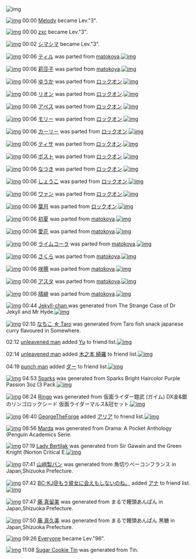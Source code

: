 ![img](http://gdrive-cdn.herokuapp.com/get/0B-nxIpt4DE2TdGhPalFPcFpSY0E/512px-barcode.png)

[![img](http://www.deviantsart.com/3am0egs.jpeg)](http://www.barcodekanojo.com/user/262232/Melody) 00:00 [Melody](http://www.barcodekanojo.com/user/262232/Melody) became Lev."3".

[![img](http://www.deviantsart.com/3pg3gvq.jpeg)](http://www.barcodekanojo.com/user/272503/zxc) 00:00 [zxc](http://www.barcodekanojo.com/user/272503/zxc) became Lev."3".

[![img](http://www.deviantsart.com/dd3k0g.jpeg)](http://www.barcodekanojo.com/user/372780/%E3%82%B7%E3%83%9E%E3%82%B7%E3%83%9E) 00:02 [シマシマ](http://www.barcodekanojo.com/user/372780/%E3%82%B7%E3%83%9E%E3%82%B7%E3%83%9E) became Lev."3".

[![img](http://www.deviantsart.com/3202tdg.png)](http://www.barcodekanojo.com/kanojo/1478486/%E3%83%86%E3%82%A3%E3%83%AB) 00:06 [ティル](http://www.barcodekanojo.com/kanojo/1478486/%E3%83%86%E3%82%A3%E3%83%AB) was parted from [matokoya](http://www.barcodekanojo.com/kanojo/1478486/%E3%83%86%E3%82%A3%E3%83%AB).[![img](http://www.deviantsart.com/2qe0j45.jpeg)](http://www.barcodekanojo.com/user/24932/matokoya) 

[![img](http://www.deviantsart.com/1f866dd.png)](http://www.barcodekanojo.com/kanojo/2269136/%E8%8E%89%E8%8E%8E%E5%AD%90) 00:06 [莉莎子](http://www.barcodekanojo.com/kanojo/2269136/%E8%8E%89%E8%8E%8E%E5%AD%90) was parted from [matokoya](http://www.barcodekanojo.com/kanojo/2269136/%E8%8E%89%E8%8E%8E%E5%AD%90).[![img](http://www.deviantsart.com/2qe0j45.jpeg)](http://www.barcodekanojo.com/user/24932/matokoya) 

[![img](http://www.deviantsart.com/eam1nt.png)](http://www.barcodekanojo.com/kanojo/2537392/%E3%82%86%E3%81%86%E3%81%8B) 00:06 [ゆうか](http://www.barcodekanojo.com/kanojo/2537392/%E3%82%86%E3%81%86%E3%81%8B) was parted from [ロックオン](http://www.barcodekanojo.com/kanojo/2537392/%E3%82%86%E3%81%86%E3%81%8B).[![img](http://www.deviantsart.com/2musf1g.jpeg)](http://www.barcodekanojo.com/user/241643/%E3%83%AD%E3%83%83%E3%82%AF%E3%82%AA%E3%83%B3) 

[![img](http://www.deviantsart.com/3c0e7h1.png)](http://www.barcodekanojo.com/kanojo/2524515/%E3%83%AA%E3%82%AA%E3%83%B3) 00:06 [リオン](http://www.barcodekanojo.com/kanojo/2524515/%E3%83%AA%E3%82%AA%E3%83%B3) was parted from [ロックオン](http://www.barcodekanojo.com/kanojo/2524515/%E3%83%AA%E3%82%AA%E3%83%B3).[![img](http://www.deviantsart.com/2musf1g.jpeg)](http://www.barcodekanojo.com/user/241643/%E3%83%AD%E3%83%83%E3%82%AF%E3%82%AA%E3%83%B3) 

[![img](http://www.deviantsart.com/3oofdj8.png)](http://www.barcodekanojo.com/kanojo/2535227/%E3%82%A2%E3%83%9A%E3%82%B9) 00:06 [アペス](http://www.barcodekanojo.com/kanojo/2535227/%E3%82%A2%E3%83%9A%E3%82%B9) was parted from [ロックオン](http://www.barcodekanojo.com/kanojo/2535227/%E3%82%A2%E3%83%9A%E3%82%B9).[![img](http://www.deviantsart.com/2musf1g.jpeg)](http://www.barcodekanojo.com/user/241643/%E3%83%AD%E3%83%83%E3%82%AF%E3%82%AA%E3%83%B3) 

[![img](http://www.deviantsart.com/vq8ehg.png)](http://www.barcodekanojo.com/kanojo/2538050/%E3%83%A2%E3%83%AA%E3%83%BC) 00:06 [モリー](http://www.barcodekanojo.com/kanojo/2538050/%E3%83%A2%E3%83%AA%E3%83%BC) was parted from [ロックオン](http://www.barcodekanojo.com/kanojo/2538050/%E3%83%A2%E3%83%AA%E3%83%BC).[![img](http://www.deviantsart.com/2musf1g.jpeg)](http://www.barcodekanojo.com/user/241643/%E3%83%AD%E3%83%83%E3%82%AF%E3%82%AA%E3%83%B3) 

[![img](http://www.deviantsart.com/16il9tf.png)](http://www.barcodekanojo.com/kanojo/2819335/%E3%82%AB%E3%83%BC%E3%83%AA%E3%83%BC) 00:06 [カーリー](http://www.barcodekanojo.com/kanojo/2819335/%E3%82%AB%E3%83%BC%E3%83%AA%E3%83%BC) was parted from [ロックオン](http://www.barcodekanojo.com/kanojo/2819335/%E3%82%AB%E3%83%BC%E3%83%AA%E3%83%BC).[![img](http://www.deviantsart.com/2musf1g.jpeg)](http://www.barcodekanojo.com/user/241643/%E3%83%AD%E3%83%83%E3%82%AF%E3%82%AA%E3%83%B3) 

[![img](http://www.deviantsart.com/1kn7r95.png)](http://www.barcodekanojo.com/kanojo/2807459/%E3%83%86%E3%82%A3%E3%82%B5) 00:06 [ティサ](http://www.barcodekanojo.com/kanojo/2807459/%E3%83%86%E3%82%A3%E3%82%B5) was parted from [ロックオン](http://www.barcodekanojo.com/kanojo/2807459/%E3%83%86%E3%82%A3%E3%82%B5).[![img](http://www.deviantsart.com/2musf1g.jpeg)](http://www.barcodekanojo.com/user/241643/%E3%83%AD%E3%83%83%E3%82%AF%E3%82%AA%E3%83%B3) 

[![img](http://www.deviantsart.com/1f2tu37.png)](http://www.barcodekanojo.com/kanojo/19958/%E3%83%9D%E3%82%B9%E3%83%88) 00:06 [ポスト](http://www.barcodekanojo.com/kanojo/19958/%E3%83%9D%E3%82%B9%E3%83%88) was parted from [ロックオン](http://www.barcodekanojo.com/kanojo/19958/%E3%83%9D%E3%82%B9%E3%83%88).[![img](http://www.deviantsart.com/2musf1g.jpeg)](http://www.barcodekanojo.com/user/241643/%E3%83%AD%E3%83%83%E3%82%AF%E3%82%AA%E3%83%B3) 

[![img](http://www.deviantsart.com/2n0mvnd.png)](http://www.barcodekanojo.com/kanojo/2544337/%E3%81%AA%E3%81%A4%E3%81%8D) 00:06 [なつき](http://www.barcodekanojo.com/kanojo/2544337/%E3%81%AA%E3%81%A4%E3%81%8D) was parted from [ロックオン](http://www.barcodekanojo.com/kanojo/2544337/%E3%81%AA%E3%81%A4%E3%81%8D).[![img](http://www.deviantsart.com/2musf1g.jpeg)](http://www.barcodekanojo.com/user/241643/%E3%83%AD%E3%83%83%E3%82%AF%E3%82%AA%E3%83%B3) 

[![img](http://www.deviantsart.com/17hcg0p.png)](http://www.barcodekanojo.com/kanojo/2617152/%E3%81%97%E3%82%87%E3%81%86%E3%81%93) 00:06 [しょうこ](http://www.barcodekanojo.com/kanojo/2617152/%E3%81%97%E3%82%87%E3%81%86%E3%81%93) was parted from [ロックオン](http://www.barcodekanojo.com/kanojo/2617152/%E3%81%97%E3%82%87%E3%81%86%E3%81%93).[![img](http://www.deviantsart.com/2musf1g.jpeg)](http://www.barcodekanojo.com/user/241643/%E3%83%AD%E3%83%83%E3%82%AF%E3%82%AA%E3%83%B3) 

[![img](http://www.deviantsart.com/1to2sb9.png)](http://www.barcodekanojo.com/kanojo/2527855/%E3%83%AF%E3%82%A1%E3%83%B3) 00:06 [ワァン](http://www.barcodekanojo.com/kanojo/2527855/%E3%83%AF%E3%82%A1%E3%83%B3) was parted from [ロックオン](http://www.barcodekanojo.com/kanojo/2527855/%E3%83%AF%E3%82%A1%E3%83%B3).[![img](http://www.deviantsart.com/2musf1g.jpeg)](http://www.barcodekanojo.com/user/241643/%E3%83%AD%E3%83%83%E3%82%AF%E3%82%AA%E3%83%B3) 

[![img](http://www.deviantsart.com/j6tf54.png)](http://www.barcodekanojo.com/kanojo/261387/%E8%91%89%E6%9C%88) 00:06 [葉月](http://www.barcodekanojo.com/kanojo/261387/%E8%91%89%E6%9C%88) was parted from [ロックオン](http://www.barcodekanojo.com/kanojo/261387/%E8%91%89%E6%9C%88).[![img](http://www.deviantsart.com/2musf1g.jpeg)](http://www.barcodekanojo.com/user/241643/%E3%83%AD%E3%83%83%E3%82%AF%E3%82%AA%E3%83%B3) 

[![img](http://www.deviantsart.com/34skg9.png)](http://www.barcodekanojo.com/kanojo/3072131/%E5%88%9D%E5%A4%8F) 00:06 [初夏](http://www.barcodekanojo.com/kanojo/3072131/%E5%88%9D%E5%A4%8F) was parted from [matokoya](http://www.barcodekanojo.com/kanojo/3072131/%E5%88%9D%E5%A4%8F).[![img](http://www.deviantsart.com/2qe0j45.jpeg)](http://www.barcodekanojo.com/user/24932/matokoya) 

[![img](http://www.deviantsart.com/1kv8fha.png)](http://www.barcodekanojo.com/kanojo/1305743/%E6%84%9B%E8%8A%B1) 00:06 [愛花](http://www.barcodekanojo.com/kanojo/1305743/%E6%84%9B%E8%8A%B1) was parted from [matokoya](http://www.barcodekanojo.com/kanojo/1305743/%E6%84%9B%E8%8A%B1).[![img](http://www.deviantsart.com/2qe0j45.jpeg)](http://www.barcodekanojo.com/user/24932/matokoya) 

[![img](http://www.deviantsart.com/28gcqbc.png)](http://www.barcodekanojo.com/kanojo/2345493/%E3%83%A9%E3%82%A4%E3%83%A0%E3%82%B3%E3%83%BC%E3%83%A9) 00:06 [ライムコーラ](http://www.barcodekanojo.com/kanojo/2345493/%E3%83%A9%E3%82%A4%E3%83%A0%E3%82%B3%E3%83%BC%E3%83%A9) was parted from [matokoya](http://www.barcodekanojo.com/kanojo/2345493/%E3%83%A9%E3%82%A4%E3%83%A0%E3%82%B3%E3%83%BC%E3%83%A9).[![img](http://www.deviantsart.com/2qe0j45.jpeg)](http://www.barcodekanojo.com/user/24932/matokoya) 

[![img](http://www.deviantsart.com/1n7ncrj.png)](http://www.barcodekanojo.com/kanojo/340459/%E3%81%95%E3%81%8F%E3%82%89) 00:06 [さくら](http://www.barcodekanojo.com/kanojo/340459/%E3%81%95%E3%81%8F%E3%82%89) was parted from [matokoya](http://www.barcodekanojo.com/kanojo/340459/%E3%81%95%E3%81%8F%E3%82%89).[![img](http://www.deviantsart.com/2qe0j45.jpeg)](http://www.barcodekanojo.com/user/24932/matokoya) 

[![img](http://www.deviantsart.com/37a4uc8.png)](http://www.barcodekanojo.com/kanojo/2919799/%E5%92%B2%E7%A9%82) 00:06 [咲穂](http://www.barcodekanojo.com/kanojo/2919799/%E5%92%B2%E7%A9%82) was parted from [matokoya](http://www.barcodekanojo.com/kanojo/2919799/%E5%92%B2%E7%A9%82).[![img](http://www.deviantsart.com/2qe0j45.jpeg)](http://www.barcodekanojo.com/user/24932/matokoya) 

[![img](http://www.deviantsart.com/2oinhms.png)](http://www.barcodekanojo.com/kanojo/1032280/%E3%82%A2%E3%82%B9%E3%82%BF) 00:06 [アスタ](http://www.barcodekanojo.com/kanojo/1032280/%E3%82%A2%E3%82%B9%E3%82%BF) was parted from [matokoya](http://www.barcodekanojo.com/kanojo/1032280/%E3%82%A2%E3%82%B9%E3%82%BF).[![img](http://www.deviantsart.com/2qe0j45.jpeg)](http://www.barcodekanojo.com/user/24932/matokoya) 

[![img](http://www.deviantsart.com/10h7ba9.png)](http://www.barcodekanojo.com/kanojo/3011677/%E6%99%B4%E7%B7%8B) 00:06 [晴緋](http://www.barcodekanojo.com/kanojo/3011677/%E6%99%B4%E7%B7%8B) was parted from [matokoya](http://www.barcodekanojo.com/kanojo/3011677/%E6%99%B4%E7%B7%8B).[![img](http://www.deviantsart.com/2qe0j45.jpeg)](http://www.barcodekanojo.com/user/24932/matokoya) 

[![img](http://www.deviantsart.com/1uvqjo2.png)](http://www.barcodekanojo.com/kanojo/3191474/Jekyll-chan%20) 00:44 [Jekyll-chan ](http://www.barcodekanojo.com/kanojo/3191474/Jekyll-chan%20) was generated from The Strange Case of Dr Jekyll and Mr Hyde.[![img](http://www.deviantsart.com/2vi57ff.jpeg)](http://www.barcodekanojo.com/product_images/barcode/6015899/1420731863/The%20Strange%20Case%20of%20Dr%20Jekyll%20and%20Mr%20Hyde.jpg) 

[![img](http://www.deviantsart.com/2n5980o.png)](http://www.barcodekanojo.com/kanojo/3191475/%E3%81%AA%E3%81%A1%E3%81%93%20%E2%98%86%20Taro) 02:10 [なちこ ☆ Taro](http://www.barcodekanojo.com/kanojo/3191475/%E3%81%AA%E3%81%A1%E3%81%93%20%E2%98%86%20Taro) was generated from Taro fish snack japanese curry flavoured in Somewhere.

02:12 [unleavened man](http://www.barcodekanojo.com/user/499578/unleavened%20man) added [Yu](http://www.barcodekanojo.com/kanojo/53646/Yu) to friend list.[![img](http://www.deviantsart.com/32u9mcg.png)](http://www.barcodekanojo.com/kanojo/53646/Yu) 

02:14 [unleavened man](http://www.barcodekanojo.com/user/499578/unleavened%20man) added [木之本 綺羅](http://www.barcodekanojo.com/kanojo/2881566/%E6%9C%A8%E4%B9%8B%E6%9C%AC%20%E7%B6%BA%E7%BE%85) to friend list.[![img](http://www.deviantsart.com/1nc4n4a.png)](http://www.barcodekanojo.com/kanojo/2881566/%E6%9C%A8%E4%B9%8B%E6%9C%AC%20%E7%B6%BA%E7%BE%85) 

04:19 [punch man](http://www.barcodekanojo.com/user/499580/punch%20man) added [ダー](http://www.barcodekanojo.com/kanojo/506814/%E3%83%80%E3%83%BC) to friend list.[![img](http://www.deviantsart.com/3t9vrg0.png)](http://www.barcodekanojo.com/kanojo/506814/%E3%83%80%E3%83%BC) 

[![img](http://www.deviantsart.com/4jvpqn.png)](http://www.barcodekanojo.com/kanojo/3191476/Sparks) 04:53 [Sparks](http://www.barcodekanojo.com/kanojo/3191476/Sparks) was generated from Sparks Bright Haircolor Purple Passion 3oz (3 Pack.[![img](http://www.deviantsart.com/3q33m8b.jpeg)](http://www.barcodekanojo.com/product_images/barcode/6015904/1420746739/50x50xSparks,P20Bright,P20Haircolor,P20Purple,P20Passion,P203oz,P20,P283,P20Pack.jpg,qw=88,ah=88.pagespeed.ic.xeI32lOFQW.jpg) 

[![img](http://www.deviantsart.com/v565m5.png)](http://www.barcodekanojo.com/kanojo/3191477/Ringo) 06:24 [Ringo](http://www.barcodekanojo.com/kanojo/3191477/Ringo) was generated from 仮面ライダー鎧武 (ガイム) DX金&amp;銀のリンゴロックシード 仮面ライダーマルス&amp;冠セット.[![img](http://www.deviantsart.com/3cocsle.jpeg)](http://www.barcodekanojo.com/product_images/barcode/6015905/1420752234/%E4%BB%AE%E9%9D%A2%E3%83%A9%E3%82%A4%E3%83%80%E3%83%BC%E9%8E%A7%E6%AD%A6%20%28%E3%82%AC%E3%82%A4%E3%83%A0%29%20DX%E9%87%91%26%E9%8A%80%E3%81%AE%E3%83%AA%E3%83%B3%E3%82%B4%E3%83%AD%E3%83%83%E3%82%AF%E3%82%B7%E3%83%BC%E3%83%89%20%E4%BB%AE%E9%9D%A2%E3%83%A9%E3%82%A4%E3%83%80%E3%83%BC%E3%83%9E%E3%83%AB%E3%82%B9%26%E5%86%A0%E3%82%BB%E3%83%83%E3%83%88.jpg) 

[![img](http://www.deviantsart.com/jnp985.jpeg)](http://www.barcodekanojo.com/user/261025/GeorgeTheForge) 06:40 [GeorgeTheForge](http://www.barcodekanojo.com/user/261025/GeorgeTheForge) added [アリア](http://www.barcodekanojo.com/kanojo/1727820/%E3%82%A2%E3%83%AA%E3%82%A2) to friend list.[![img](http://www.deviantsart.com/25bjv3n.png)](http://www.barcodekanojo.com/kanojo/1727820/%E3%82%A2%E3%83%AA%E3%82%A2) 

[![img](http://www.deviantsart.com/13muiho.png)](http://www.barcodekanojo.com/kanojo/3191478/Marda) 06:56 [Marda](http://www.barcodekanojo.com/kanojo/3191478/Marda) was generated from Drama: A Pocket Anthology (Penguin Academics Serie.

[![img](http://www.deviantsart.com/3j5oijs.png)](http://www.barcodekanojo.com/kanojo/3191479/Lady%20Bertilak) 07:19 [Lady Bertilak](http://www.barcodekanojo.com/kanojo/3191479/Lady%20Bertilak) was generated from Sir Gawain and the Green Knight (Norton Critical E.[![img](http://www.deviantsart.com/2qg5jrs.jpeg)](http://www.barcodekanojo.com/product_images/barcode/6015908/1420755527/Sir%20Gawain%20and%20the%20Green%20Knight%20%28Norton%20Critical%20E.jpg) 

[![img](http://www.deviantsart.com/197vqd4.png)](http://www.barcodekanojo.com/kanojo/3191480/%E5%B1%B1%EF%A8%91%E8%A3%BD%E3%83%91%E3%83%B3) 07:41 [山﨑製パン](http://www.barcodekanojo.com/kanojo/3191480/%E5%B1%B1%EF%A8%91%E8%A3%BD%E3%83%91%E3%83%B3) was generated from 角切りベーコンフランス in Japan,Shizuoka Prefecture.

[![img](http://www.deviantsart.com/2l905sv.jpeg)](http://www.barcodekanojo.com/user/276669/BC-KJ%40%E3%82%82%E3%81%86%E5%BD%BC%E5%A5%B3%E3%81%AB%E4%BC%9A%E3%81%88%E3%82%82%E3%81%97%E3%81%AA%E3%81%84%E3%81%AE%E3%81%AD%E3%80%82) 07:42 [BC-KJ@もう彼女に会えもしないのね。](http://www.barcodekanojo.com/user/276669/BC-KJ%40%E3%82%82%E3%81%86%E5%BD%BC%E5%A5%B3%E3%81%AB%E4%BC%9A%E3%81%88%E3%82%82%E3%81%97%E3%81%AA%E3%81%84%E3%81%AE%E3%81%AD%E3%80%82) added [アナ](http://www.barcodekanojo.com/kanojo/3191253/%E3%82%A2%E3%83%8A) to friend list.[![img](http://www.deviantsart.com/2uspk7f.png)](http://www.barcodekanojo.com/kanojo/3191253/%E3%82%A2%E3%83%8A) 

[![img](http://www.deviantsart.com/rdp6ls.png)](http://www.barcodekanojo.com/kanojo/3191481/%E8%97%A4%20%E7%9C%9F%E7%95%99%E7%BE%8E) 07:47 [藤 真留美](http://www.barcodekanojo.com/kanojo/3191481/%E8%97%A4%20%E7%9C%9F%E7%95%99%E7%BE%8E) was generated from まるで饅頭あんぱん in Japan,Shizuoka Prefecture.

[![img](http://www.deviantsart.com/2isof25.png)](http://www.barcodekanojo.com/kanojo/3191482/%E8%97%A4%20%E7%9C%9F%E4%B9%85%E7%BE%8E) 07:50 [藤 真久美](http://www.barcodekanojo.com/kanojo/3191482/%E8%97%A4%20%E7%9C%9F%E4%B9%85%E7%BE%8E) was generated from まるで饅頭あんぱん 黒糖 in Japan,Shizuoka Prefecture.

[![img](http://www.deviantsart.com/3cp16cr.jpeg)](http://www.barcodekanojo.com/user/229080/Everyone) 09:26 [Everyone](http://www.barcodekanojo.com/user/229080/Everyone) became Lev."96".

[![img](http://www.deviantsart.com/c48ppk.png)](http://www.barcodekanojo.com/kanojo/3191483/Sugar%20Cookie%20Tin) 11:08 [Sugar Cookie Tin](http://www.barcodekanojo.com/kanojo/3191483/Sugar%20Cookie%20Tin) was generated from Tin.

